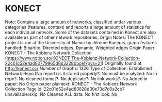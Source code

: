 # KONECT

Note: Contains a large amount of networks, classified under various categories (features, context) and reports a large amount of statistics for each individual network. Some of the datasets contained in Konect are also available as part of other network repositories.
Origin Notes: The KONECT project is run at the University of Namur by Jérôme Kunegis.
graph features handled: Bipartite, Directed edges, Dynamic, Weighted edges
Origin Paper: KONECT - The Koblenz Network Collection (https://www.notion.so/KONECT-The-Koblenz-Network-Collection-22c01d52e4ad80779965d8d3228dbce1?pvs=21)
Originally found at: http://konect.cc/
Number of Graphs: 1326
Type of Collection: Established Network Repo (No report)
is it stored properly?: No
must be analyzed: No
In repo?: No
cleaned format?: No
duplicate?: No
link works?: No
Added in paper: No
Origin paper plaintext: KONECT - The Koblenz Network Collection
Page id: 22c01d52e4ad80828d30e73d7d0a2cb7
unavailable/skip: No
Cleaned ALL data: No
first look: No